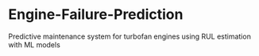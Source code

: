 # Engine-Failure-Prediction
Predictive maintenance system for turbofan engines using RUL estimation with ML models
